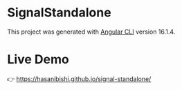 # SignalStandalone

This project was generated with [Angular CLI](https://github.com/angular/angular-cli) version 16.1.4.

# Live Demo
👉 https://hasanibishi.github.io/signal-standalone/

